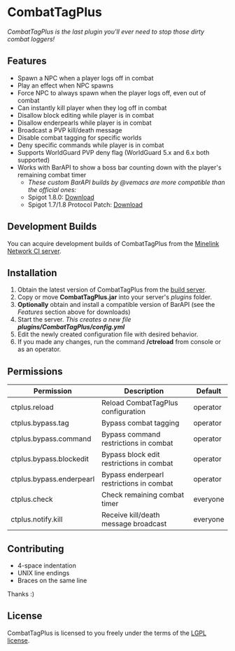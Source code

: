 # CombatTagPlus

*CombatTagPlus is the last plugin you'll ever need to stop those dirty combat loggers!*

## Features

* Spawn a NPC when a player logs off in combat
* Play an effect when NPC spawns
* Force NPC to always spawn when the player logs off, even out of combat
* Can instantly kill player when they log off in combat
* Disallow block editing while player is in combat
* Disallow enderpearls while player is in combat
* Broadcast a PVP kill/death message
* Disable combat tagging for specific worlds
* Deny specific commands while player is in combat
* Supports WorldGuard PVP deny flag (WorldGuard 5.x and 6.x both supported)
* Works with BarAPI to show a boss bar counting down with the player's remaining combat timer
  * _These custom BarAPI builds by @vemacs are more compatible than the official ones:_
  * Spigot 1.8.0: [Download](http://ci.minelink.net/job/BarAPI/5/artifact/target/BarAPI.jar)
  * Spigot 1.7/1.8 Protocol Patch: [Download](http://ci.minelink.net/job/BarAPI/4/artifact/target/BarAPI.jar)

## Development Builds

You can acquire development builds of CombatTagPlus from the [Minelink Network CI server](http://ci.minelink.net/job/CombatTagPlus/).

## Installation

1. Obtain the latest version of CombatTagPlus from the [build server](http://ci.minelink.net/job/CombatTagPlus/).
2. Copy or move **CombatTagPlus.jar** into your server's *plugins* folder.
3. **Optionally** obtain and install a compatible version of BarAPI (see the *Features* section above for downloads)
4. Start the server. _This creates a new file **plugins/CombatTagPlus/config.yml**_
5. Edit the newly created configuration file with desired behavior.
6. If you made any changes, run the command **/ctreload** from console or as an operator.

## Permissions

| **Permission**           | **Description**                          | **Default** |
| -------------------------| ---------------------------------------- | ----------- |
| ctplus.reload            | Reload CombatTagPlus configuration       | operator    |
| ctplus.bypass.tag        | Bypass combat tagging                    | operator    |
| ctplus.bypass.command    | Bypass command restrictions in combat    | operator    |
| ctplus.bypass.blockedit  | Bypass block edit restrictions in combat | operator    |
| ctplus.bypass.enderpearl | Bypass enderpearl restrictions in combat | operator    |
| ctplus.check             | Check remaining combat timer             | everyone    |
| ctplus.notify.kill       | Receive kill/death message broadcast     | everyone    |

## Contributing

* 4-space indentation
* UNIX line endings
* Braces on the same line

Thanks :)

## License

CombatTagPlus is licensed to you freely under the terms of the [LGPL license](https://www.gnu.org/licenses/lgpl.html).